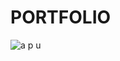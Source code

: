 # PORTFOLIO
![a p u](https://github.com/user-attachments/assets/71ae1b1e-9d2c-40c6-b713-1346d31cf202)

